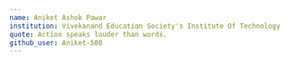 ```yaml
---
name: Aniket Ashok Pawar
institution: Vivekanand Education Society's Institute Of Technology
quote: Action speaks louder than words.
github_user: Aniket-508
---
```

